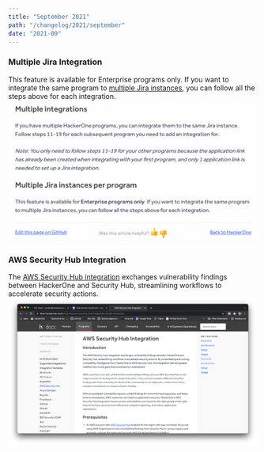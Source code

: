 ```yaml
---
title: "September 2021"
path: "/changelog/2021/september"
date: "2021-09"
---
```


### Multiple Jira Integration
This feature is available for Enterprise programs only. If you want to integrate the same program to [multiple Jira instances](/programs/multiple-jira-integrations.html), you can follow all the steps above for each integration.
![Multiple Jira integrations](./images/sept_2021_multi_jira_integration.png)

### AWS Security Hub Integration
The [AWS Security Hub integration](/programs/aws-security-hub-integration.html) exchanges vulnerability findings between HackerOne and Security Hub, streamlining workflows to accelerate security actions. 
![AWS security hub](./images/sept_2021_aws_integration.png)
